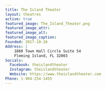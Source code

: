 ```yaml
---
title: The Island Theater
layout: theatres
active: true
featured_image: The_Island_Theater.png
featured_image_attr:
featured_image_alt:
featured_image_caption:
Founded: 2017-10-26
Address: |
    1860 Town Hall Circle Suite 54
    Fleming Island, FL 32003
Socials: 
  Facebook: theislandtheater
  Instagram: theislandtheater
  Website: https://www.theislandtheater.com
Phone: 1-904-254-1455
---
```

